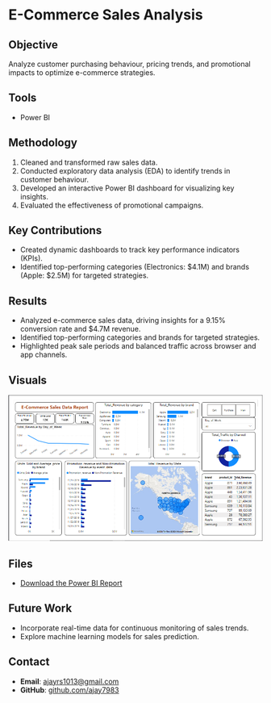 # E-Commerce Sales Analysis

## Objective
Analyze customer purchasing behaviour, pricing trends, and promotional impacts to optimize e-commerce strategies.

## Tools
- Power BI

## Methodology
1. Cleaned and transformed raw sales data.
2. Conducted exploratory data analysis (EDA) to identify trends in customer behaviour.
3. Developed an interactive Power BI dashboard for visualizing key insights.
4. Evaluated the effectiveness of promotional campaigns.

## Key Contributions
- Created dynamic dashboards to track key performance indicators (KPIs).
- Identified top-performing categories (Electronics: $4.1M) and brands (Apple: $2.5M) for targeted strategies.

## Results
- Analyzed e-commerce sales data, driving insights for a 9.15% conversion rate and $4.7M revenue.
- Identified top-performing categories and brands for targeted strategies.
- Highlighted peak sale periods and balanced traffic across browser and app channels.

## Visuals
![Dashboard Screenshot](https://github.com/Ajay7983/Power-BI-Projects/blob/main/E-commerce-Sales-Analysis/Dashboard/Dashboard.png)

## Files
- [Download the Power BI Report](./reports/E-commerce_sales_data_analysis.pbix)

## Future Work
- Incorporate real-time data for continuous monitoring of sales trends.
- Explore machine learning models for sales prediction.

## Contact
- **Email**: ajayrs1013@gmail.com
- **GitHub**: [github.com/ajay7983](https://github.com/ajay7983)

